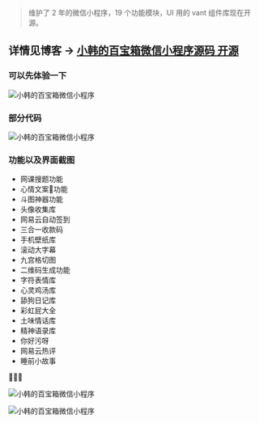 > 维护了 2 年的微信小程序，19 个功能模块，UI 用的 vant 组件库现在开源。



## 详情见博客 ->  [小韩的百宝箱微信小程序源码 开源](https://www.vvhan.com/WxApp-BaiBaoXiang.html ) 

### 可以先体验一下

![小韩的百宝箱微信小程序](https://cdn.jsdelivr.net/gh/uxiaohan/WxBaiBaoXiang/qrcode.jpeg)

### 部分代码

![小韩的百宝箱微信小程序](https://cdn.jsdelivr.net/gh/uxiaohan/WxBaiBaoXiang/1.png)

### 功能以及界面截图

- 网课搜题功能
- 心情文案功能
- 斗图神器功能
- 头像收集库
- 网易云自动签到
- 三合一收款码
- 手机壁纸库
- 滚动大字幕
- 九宫格切图
- 二维码生成功能
- 字符表情库
- 心灵鸡汤库
- 舔狗日记库
- 彩虹屁大全
- 土味情话库
- 精神语录库
- 你好污呀
- 网易云热评
- 睡前小故事



![小韩的百宝箱微信小程序](https://cdn.jsdelivr.net/gh/uxiaohan/WxBaiBaoXiang/1.jpg)


![小韩的百宝箱微信小程序](https://cdn.jsdelivr.net/gh/uxiaohan/WxBaiBaoXiang/2.jpg)
